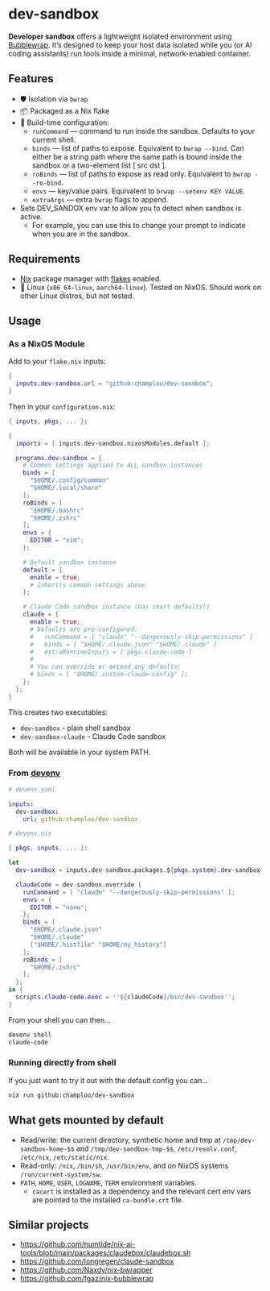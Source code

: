 # dev-sandbox

**Developer sandbox** offers a lightweight isolated environment using [Bubblewrap](https://github.com/containers/bubblewrap).
It’s designed to keep your host data isolated while you (or AI coding assistants) run tools inside a minimal, network-enabled container.

## Features

- 🛡️ Isolation via `bwrap`
- 📦 Packaged as a Nix flake
- 🔧 Build-time configuration:
  - `runCommand` — command to run inside the sandbox. Defaults to your current shell.
  - `binds` — list of paths to expose. Equivalent to  `bwrap --bind`. Can either be a string path where the same path is bound inside the sandbox or a two-element list [ src dst ].
  - `roBinds` — list of paths to expose as read only. Equivalent to  `bwrap --ro-bind`.
  - `envs` — key/value pairs. Equivalent to `brwap --setenv KEY VALUE`.
  - `extraArgs` — extra `bwrap` flags to append.
- Sets DEV_SANDOX env var to allow you to detect when sandbox is active.
  - For example, you can use this to change your prompt to indicate when you are in the sandbox.

## Requirements

- [Nix](https://nix.dev/) package manager with [flakes](https://nix.dev/concepts/flakes.html#flakes) enabled.
- 🐧 Linux (`x86_64-linux`, `aarch64-linux`). Tested on NixOS. Should work on other Linux distros, but not tested.

## Usage

### As a NixOS Module

Add to your `flake.nix` inputs:

```nix
{
  inputs.dev-sandbox.url = "github:champloo/dev-sandbox";
}
```

Then in your `configuration.nix`:

```nix
{ inputs, pkgs, ... }:

{
  imports = [ inputs.dev-sandbox.nixosModules.default ];

  programs.dev-sandbox = {
    # Common settings applied to ALL sandbox instances
    binds = [
      "$HOME/.config/common"
      "$HOME/.local/share"
    ];
    roBinds = [
      "$HOME/.bashrc"
      "$HOME/.zshrc"
    ];
    envs = {
      EDITOR = "vim";
    };

    # Default sandbox instance
    default = {
      enable = true;
      # Inherits common settings above
    };

    # Claude Code sandbox instance (has smart defaults!)
    claude = {
      enable = true;
      # Defaults are pre-configured:
      #   runCommand = [ "claude" "--dangerously-skip-permissions" ]
      #   binds = [ "$HOME/.claude.json" "$HOME/.claude" ]
      #   extraRuntimeInputs = [ pkgs.claude-code ]
      #
      # You can override or extend any defaults:
      # binds = [ "$HOME/.custom-claude-config" ];
    };
  };
}
```

This creates two executables:
- `dev-sandbox` - plain shell sandbox
- `dev-sandbox-claude` - Claude Code sandbox

Both will be available in your system PATH.

### From [devenv](https://devenv.sh/)

```yaml
# devenv.yaml

inputs:
  dev-sandbox:
    url: github:champloo/dev-sandbox
```

```nix
# devenv.nix

{ pkgs, inputs, ... }:

let
  dev-sandbox = inputs.dev-sandbox.packages.${pkgs.system}.dev-sandbox;

  claudeCode = dev-sandbox.override {
    runCommand = [ "claude" "--dangerously-skip-permissions" ];
    envs = {
      EDITOR = "nano";
    };
    binds = [
      "$HOME/.claude.json"
      "$HOME/.claude"
      ["$HOME/.histfile" "$HOME/my_history"]
    ];
    roBinds = [
      "$HOME/.zshrc"
    ];
  };
in {
  scripts.claude-code.exec = ''${claudeCode}/bin/dev-sandbox'';
}
```

From your shell you can then...

```bash
devenv shell
claude-code
```
### Running directly from shell

If you just want to try it out with the default config you can...

```bash
nix run github:champloo/dev-sandbox
````
## What gets mounted by default

* Read/write: the current directory, synthetic home and tmp at `/tmp/dev-sandbox-home-$$` and `/tmp/dev-sandbox-tmp-$$`, `/etc/resolv.conf`, `/etc/nix`, `/etc/static/nix`.
* Read-only: `/nix`, `/bin/sh`, `/usr/bin/env`, and on NixOS systems `/run/current-system/sw`.
* `PATH`, `HOME`, `USER`, `LOGNAME`, `TERM` environment variables.
  * `cacert` is installed as a dependency and the relevant cert env vars are pointed to the installed `ca-bundle.crt` file.

## Similar projects

* <https://github.com/numtide/nix-ai-tools/blob/main/packages/claudebox/claudebox.sh>
* <https://github.com/longregen/claude-sandbox>
* <https://github.com/Naxdy/nix-bwrapper>
* <https://github.com/fgaz/nix-bubblewrap>
